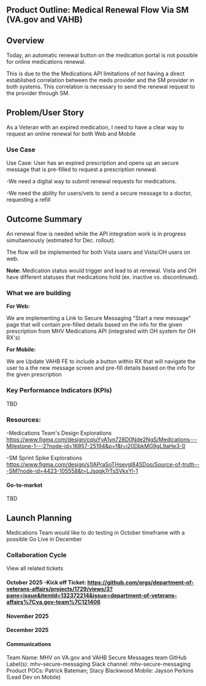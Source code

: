  ## Product Outline: Medical Renewal Flow Via SM (VA.gov and VAHB)


##  Overview 

Today, an automatic renewal button on the medication portal is not  possible for online medications renewal. 

This is due to the the Medications API limitations of not having a direct established correlation between the meds provider and the SM provider in both systems. This correlation is necessary to send the renewal request to the provider through SM.



## Problem/User Story
As a Veteran with an expired medication, I need to have a clear way to request an online renewal for both Web and Mobile

### Use Case

Use Case: User has an expired prescription and opens up an secure message that is pre-filled to request a prescription renewal.

-We need a digital way to submit renewal requests for medications.

-We need the ability for users/vets to send a secure message to a doctor, requesting a refill


## Outcome Summary 
An renewal flow is needed while the API integration work is in progress simultaenously (estimated for Dec. rollout).

The flow will be implemented for both  Vista users and Vista/OH users on web.

**Note:** Medication status would trigger and lead to at renewal. Vista and OH have different statuses that medications hold (ex. inactive vs. discontinued).

### What we are building 

**For Web:**

We are implementing a Link to Secure Messaging "Start a new message" page that will contain pre-filled details based on the info for the given prescription from MHV Medications API (integrated with OH system for OH RX's)

**For Mobile:**

We are Update VAHB FE to include a button within RX that will navigate the user to a the new message screen and pre-fill details based on the info for the given prescription



### Key Performance Indicators (KPIs) 

TBD

### **Resources:**

-Medications Team's Design Explorations
https://www.figma.com/design/cqiuYyA1vn728D0Nde2NgS/Medications---Milestone-1---2?node-id=16957-25194&p=f&t=i20DbkMG9gL9aHe3-0

-SM Sprint Spike Explorations
https://www.figma.com/design/s1lAPraSoTHsevgl84SDoo/Source-of-truth---SM?node-id=4423-105558&t=LJsqgk7rTsSVkxYl-1



#### Go-to-market  
TBD


## Launch Planning
 Medications Team would like to do testing in October timeframe with a possible Go Live in December

### Collaboration Cycle
View all related tickets

#### October 2025 -Kick off Ticket: https://github.com/orgs/department-of-veterans-affairs/projects/1729/views/3?pane=issue&itemId=132372214&issue=department-of-veterans-affairs%7Cva.gov-team%7C121406

#### November 2025

#### December 2025


#### Communications


Team Name: MHV on VA.gov and VAHB Secure Messages team
GitHub Label(s): mhv-secure-messaging
Slack channel: mhv-secure-messaging
Product POCs: Patrick Bateman; Stacy Blackwood
Mobile: Jayson Perkins (Lead Dev on Mobile)


